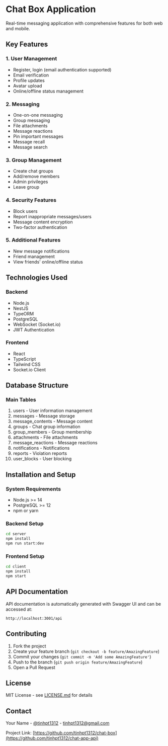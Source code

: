 # Chat Box Application

Real-time messaging application with comprehensive features for both web and mobile.

## Key Features

### 1. User Management

- Register, login (email authentication supported)
- Email verification
- Profile updates
- Avatar upload
- Online/offline status management

### 2. Messaging

- One-on-one messaging
- Group messaging
- File attachments
- Message reactions
- Pin important messages
- Message recall
- Message search

### 3. Group Management

- Create chat groups
- Add/remove members
- Admin privileges
- Leave group

### 4. Security Features

- Block users
- Report inappropriate messages/users
- Message content encryption
- Two-factor authentication

### 5. Additional Features

- New message notifications
- Friend management
- View friends' online/offline status

## Technologies Used

### Backend

- Node.js
- NestJS
- TypeORM
- PostgreSQL
- WebSocket (Socket.io)
- JWT Authentication

### Frontend

- React
- TypeScript
- Tailwind CSS
- Socket.io Client

## Database Structure

### Main Tables

1. users - User information management
2. messages - Message storage
3. message_contents - Message content
4. groups - Chat group information
5. group_members - Group membership
6. attachments - File attachments
7. message_reactions - Message reactions
8. notifications - Notifications
9. reports - Violation reports
10. user_blocks - User blocking

## Installation and Setup

### System Requirements

- Node.js >= 14
- PostgreSQL >= 12
- npm or yarn

### Backend Setup

```bash
cd server
npm install
npm run start:dev
```

### Frontend Setup

```bash
cd client
npm install
npm start
```

## API Documentation

API documentation is automatically generated with Swagger UI and can be accessed at:

```
http://localhost:3001/api
```

## Contributing

1. Fork the project
2. Create your feature branch (`git checkout -b feature/AmazingFeature`)
3. Commit your changes (`git commit -m 'Add some AmazingFeature'`)
4. Push to the branch (`git push origin feature/AmazingFeature`)
5. Open a Pull Request

## License

MIT License - see [LICENSE.md](LICENSE.md) for details

## Contact

Your Name - [@tinhpt1312](https://github.com/tinhpt1312) - tinhpt1312@gmail.com

Project Link: [https://github.com/tinhpt1312/chat-box](https://github.com/tinhpt1312/chat-app-api)
